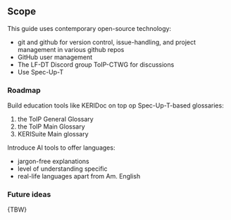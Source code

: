 ## Scope

This guide uses contemporary open-source technology:

- git and github for version control, issue-handling, and project management in various github repos
- GitHub user management
- The LF-DT Discord group ToIP-CTWG for discussions
- Use Spec-Up-T 

### Roadmap

Build education tools like KERIDoc on top op Spec-Up-T-based glossaries: 

1. the ToIP General Glossary
2. the ToIP Main Glossary
3. KERISuite Main glossary

Introduce AI tools to offer languages:

- jargon-free explanations
- level of understanding specific
- real-life languages apart from Am. English

### Future ideas

{TBW}